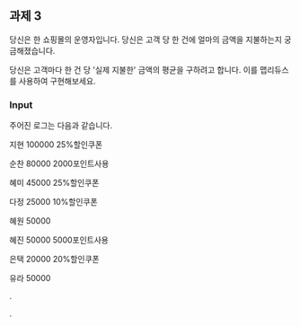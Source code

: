 ## 과제 3

당신은 한 쇼핑몰의 운영자입니다. 당신은 고객 당 한 건에 얼마의 금액을 지불하는지 궁금해졌습니다.

당신은 고객마다 한 건 당 '실제 지불한' 금액의 평균을 구하려고 합니다. 이를 맵리듀스를 사용하여 구현해보세요.



### Input

주어진 로그는 다음과 같습니다.


지현 100000 25%할인쿠폰

순찬 80000 2000포인트사용

혜미 45000 25%할인쿠폰

다정 25000 10%할인쿠폰

혜원 50000

혜진 50000 5000포인트사용

은택 20000 20%할인쿠폰

유라 50000

.

.

